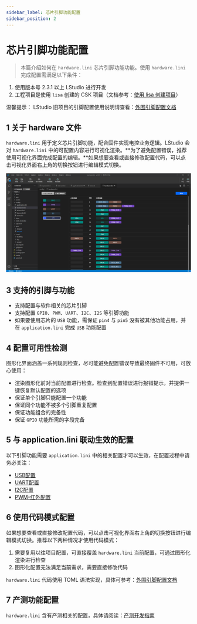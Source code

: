 ```yaml
---
sidebar_label: 芯片引脚功能配置
sidebar_position: 2
---
```


# 芯片引脚功能配置

>本篇介绍如何在 `hardware.lini` 芯片引脚功能功能。使用 `hardware.lini` 完成配置需满足以下条件：
1. 使用版本号 2.3.1 以上 LStudio 进行开发
2. 工程项目是使用 `lisa` 创建的 CSK 项目（文档参考：[使用 lisa 创建项目](/tools/LISA_LPM/lisa_create)）

温馨提示： LStudio 旧项目的引脚配置使用说明请查看：[外围引脚配置文档](/AIsolution/ESR/softwaredevelopment/Basic_development/peripheral_config)


## 1 关于 hardware 文件

`hardware.lini` 用于定义芯片引脚功能，配合固件实现电控业务逻辑。LStudio 会对 `hardware.lini` 中的可配置内容进行可视化渲染。**为了避免配置错误，推荐使用可视化界面完成配置的编辑。**如果想要查看或直接修改配置代码，可以点击可视化界面右上角的切换按钮进行编辑模式切换。

![](./files/hardware_ui.png)


## 3 支持的引脚与功能

- 支持配置与软件相关的芯片引脚
- 支持配置 `GPIO`、`PWM`、`UART`、`I2C`、`I2S` 等引脚功能
- 如果要使用芯片的 `USB` 功能，需保证 `pin4` 与 `pin5` 没有被其他功能占用，并在 `application.lini` 完成 `USB` 功能配置

## 4 配置可用性检测

图形化界面涵盖一系列规则检查，尽可能避免配置错误导致最终固件不可用，可放心使用：
- 渲染图形化前对当前配置进行检查。检查到配置错误进行报错提示，并提供一键恢复默认配置的选项
- 保证单个引脚只能配置一个功能
- 保证同个功能不被多个引脚重复配置
- 保证功能组合的完备性
- 保证 `GPIO` 功能所需的字段完备

## 5 与 application.lini 联动生效的配置

以下引脚功能需要 `application.lini` 中的相关配置才可以生效，在配置过程中请务必关注：
- [USB配置](/AIsolution/ESR/softwaredevelopment/Basic_development/config_application#usb配置)
- [UART配置](/AIsolution/ESR/softwaredevelopment/Basic_development/config_application#uart配置)
- [I2C配置](/AIsolution/ESR/softwaredevelopment/Basic_development/config_application#i2c配置)
- [PWM-红外配置](/AIsolution/ESR/softwaredevelopment/Basic_development/config_application#红外配置)

## 6 使用代码模式配置

如果想要查看或直接修改配置代码，可以点击可视化界面右上角的切换按钮进行编辑模式切换。推荐以下两种情况才使用代码模式：
1. 需要复用以往项目配置，可直接覆盖 `hardware.lini` 当前配置，可通过图形化渲染进行检查
2. 图形化配置无法满足当前需求，需要直接修改代码

`hardware.lini` 代码使用 TOML 语法实现，具体可参考：[外围引脚配置文档](/AIsolution/ESR/softwaredevelopment/Basic_development/peripheral_config)

## 7 产测功能配置

`hardware.lini` 含有产测相关的配置，具体请阅读：[产测开发指南](/AIsolution/ESR/softwaredevelopment/Advanced_development/factory_config)

